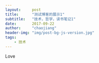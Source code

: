 ```yaml
---
layout:     post
title:      "测试博客的展示1"
subtitle:   "技术，哲学，读书笔记1"
date:       2017-09-22
author:     "chaojiang"
header-img: "img/post-bg-js-version.jpg"
tags:
    - 技术
---
```


Love 


